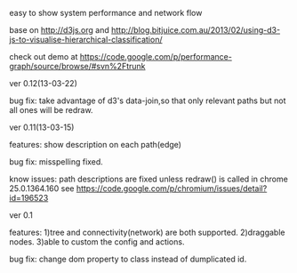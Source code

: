 easy to show system performance and network flow

base on http://d3js.org and http://blog.bitjuice.com.au/2013/02/using-d3-js-to-visualise-hierarchical-classification/

check out demo at https://code.google.com/p/performance-graph/source/browse/#svn%2Ftrunk

ver 0.12(13-03-22)

bug fix:
take advantage of d3's data-join,so that only relevant paths but not all ones will be redraw.

ver 0.11(13-03-15)

features:
show description on each path(edge)

bug fix:
misspelling fixed.

know issues:
path descriptions are fixed unless redraw() is called in chrome 25.0.1364.160
see https://code.google.com/p/chromium/issues/detail?id=196523

ver 0.1

features:
1)tree and connectivity(network) are both supported.
2)draggable nodes.
3)able to custom the config and actions.

bug fix:
change dom property to class instead of dumplicated id.